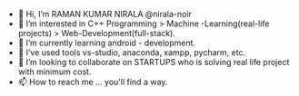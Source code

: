 - 👋 Hi, I’m RAMAN KUMAR NIRALA @nirala-noir
- 👀 I’m interested in C++ Programming > Machine -Learning(real-life projects) > Web-Development(full-stack).
- 🌱 I’m currently learning android - development.
- 🌱 I’ve used tools vs-studio, anaconda, xampp, pycharm, etc.
- 💞️ I’m looking to collaborate on STARTUPS who is solving real life project with minimum cost.
- 📫 How to reach me ... you'll find a way.

<!---
nirala-noir/nirala-noir is a ✨ special ✨ repository because its `README.md` (this file) appears on your GitHub profile.
You can click the Preview link to take a look at your changes.
--->
